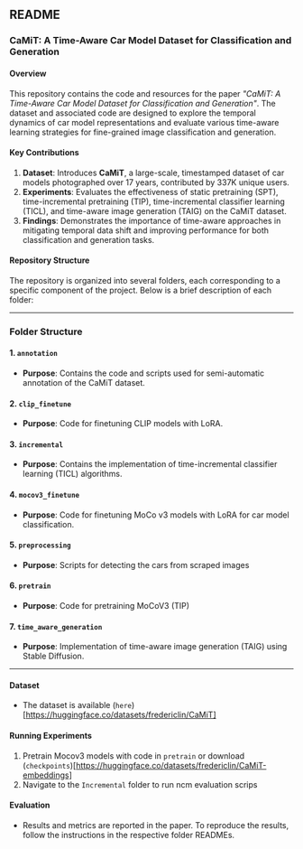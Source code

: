 ## README

### **CaMiT: A Time-Aware Car Model Dataset for Classification and Generation**

#### **Overview**
This repository contains the code and resources for the paper *"CaMiT: A Time-Aware Car Model Dataset for Classification and Generation"*. The dataset and associated code are designed to explore the temporal dynamics of car model representations and evaluate various time-aware learning strategies for fine-grained image classification and generation.

#### **Key Contributions**
1. **Dataset**: Introduces **CaMiT**, a large-scale, timestamped dataset of car models photographed over 17 years, contributed by 337K unique users.
2. **Experiments**: Evaluates the effectiveness of static pretraining (SPT), time-incremental pretraining (TIP), time-incremental classifier learning (TICL), and time-aware image generation (TAIG) on the CaMiT dataset.
3. **Findings**: Demonstrates the importance of time-aware approaches in mitigating temporal data shift and improving performance for both classification and generation tasks.

#### **Repository Structure**
The repository is organized into several folders, each corresponding to a specific component of the project. Below is a brief description of each folder:

---

### **Folder Structure**

#### **1. `annotation`**
- **Purpose**: Contains the code and scripts used for semi-automatic annotation of the CaMiT dataset.

#### **2. `clip_finetune`**
- **Purpose**: Code for finetuning CLIP models with LoRA.

#### **3. `incremental`**
- **Purpose**: Contains the implementation of time-incremental classifier learning (TICL) algorithms.

#### **4. `mocov3_finetune`**
- **Purpose**: Code for finetuning MoCo v3 models with LoRA for car model classification.

#### **5. `preprocessing`**
- **Purpose**: Scripts for detecting the cars from scraped images

#### **6. `pretrain`**
- **Purpose**: Code for pretraining MoCoV3 (TIP)

#### **7. `time_aware_generation`**
- **Purpose**: Implementation of time-aware image generation (TAIG) using Stable Diffusion.
---

#### **Dataset**
- The dataset is available (`here`)[https://huggingface.co/datasets/fredericlin/CaMiT]


#### **Running Experiments**
1. Pretrain Mocov3 models with code in `pretrain` or download (`checkpoints`)[https://huggingface.co/datasets/fredericlin/CaMiT-embeddings]
2. Navigate to the `Incremental` folder to run ncm evaluation scrips


#### **Evaluation**
- Results and metrics are reported in the paper. To reproduce the results, follow the instructions in the respective folder READMEs.
